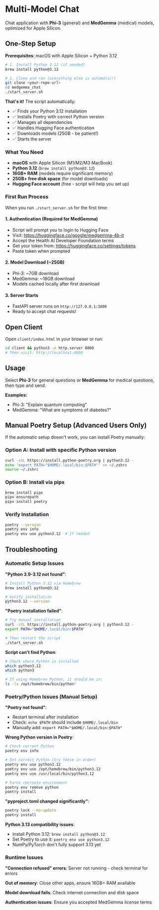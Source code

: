 # Multi-Model Chat

Chat application with **Phi-3** (general) and **MedGemma** (medical) models, optimized for Apple Silicon.

## One-Step Setup

**Prerequisites**: macOS with Apple Silicon + Python 3.12

```bash
# 1. Install Python 3.12 (if needed)
brew install python@3.12

# 2. Clone and run (everything else is automatic!)
git clone <your-repo-url>
cd medgemma_chat
./start_server.sh
```

**That's it!** The script automatically:
- ✅ Finds your Python 3.12 installation
- ✅ Installs Poetry with correct Python version  
- ✅ Manages all dependencies
- ✅ Handles Hugging Face authentication
- ✅ Downloads models (25GB - be patient!)
- ✅ Starts the server

### What You Need

- **macOS** with Apple Silicon (M1/M2/M3 MacBook)
- **Python 3.12** (`brew install python@3.12`) 
- **16GB+ RAM** (models require significant memory)
- **25GB+ free disk space** (for model downloads)
- **Hugging Face account** (free - script will help you set up)

### First Run Process

When you run `./start_server.sh` for the first time:

#### 1. Authentication (Required for MedGemma)
- Script will prompt you to login to Hugging Face
- Visit: https://huggingface.co/google/medgemma-4b-it  
- Accept the Health AI Developer Foundation terms
- Get your token from: https://huggingface.co/settings/tokens
- Paste token when prompted

#### 2. Model Download (~25GB)
- Phi-3: ~7GB download
- MedGemma: ~18GB download
- Models cached locally after first download

#### 3. Server Starts
- FastAPI server runs on `http://127.0.0.1:3000`
- Ready to accept chat requests!

## Open Client
Open `client/index.html` in your browser or run:
```bash
cd client && python3 -m http.server 8000
# Then visit: http://localhost:8000
```

## Usage

Select **Phi-3** for general questions or **MedGemma** for medical questions, then type and send.

**Examples:**
- Phi-3: "Explain quantum computing" 
- MedGemma: "What are symptoms of diabetes?"

## Manual Poetry Setup (Advanced Users Only)

If the automatic setup doesn't work, you can install Poetry manually:

### Option A: Install with specific Python version
```bash
curl -sSL https://install.python-poetry.org | python3.12 -
echo 'export PATH="$HOME/.local/bin:$PATH"' >> ~/.zshrc
source ~/.zshrc
```

### Option B: Install via pipx
```bash
brew install pipx
pipx ensurepath
pipx install poetry
```

### Verify Installation
```bash
poetry --version
poetry env info
poetry env use python3.12  # If needed
```

## Troubleshooting

### Automatic Setup Issues

**"Python 3.9-3.12 not found"**:
```bash
# Install Python 3.12 via Homebrew
brew install python@3.12

# Verify installation
python3.12 --version
```

**"Poetry installation failed"**:
```bash
# Try manual installation
curl -sSL https://install.python-poetry.org | python3.12 -
export PATH="$HOME/.local/bin:$PATH"

# Then restart the script
./start_server.sh
```

**Script can't find Python**:
```bash
# Check where Python is installed
which python3.12
which python3

# If using Homebrew Python, it should be in:
ls -la /opt/homebrew/bin/python*
```

### Poetry/Python Issues (Manual Setup)

**"Poetry not found"**: 
- Restart terminal after installation
- Check: `echo $PATH` should include `$HOME/.local/bin`
- Manually add: `export PATH="$HOME/.local/bin:$PATH"`

**Wrong Python version in Poetry**:
```bash
# Check current Python
poetry env info

# Set correct Python (try these in order)
poetry env use python3.12
poetry env use /opt/homebrew/bin/python3.12
poetry env use /usr/local/bin/python3.12

# Force recreate environment
poetry env remove python
poetry install
```

**"pyproject.toml changed significantly"**:
```bash
poetry lock --no-update
poetry install
```

**Python 3.13 compatibility issues**:
- Install Python 3.12: `brew install python@3.12`
- Set Poetry to use it: `poetry env use python3.12`
- NumPy/PyTorch don't fully support 3.13 yet

### Runtime Issues

**"Connection refused" errors**: Server not running - check terminal for errors

**Out of memory**: Close other apps, ensure 16GB+ RAM available

**Model download fails**: Check internet connection and disk space

**Authentication issues**: Ensure you accepted MedGemma license terms
